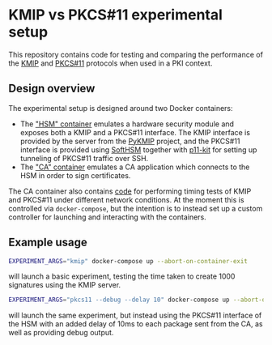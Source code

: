 # KMIP vs PKCS#11 experimental setup

This repository contains code for testing and comparing the performance of the
[KMIP](https://en.wikipedia.org/wiki/KMIP) and
[PKCS#11](https://en.wikipedia.org/wiki/PKCS_11) protocols when used in a PKI context.

## Design overview
The experimental setup is designed around two Docker containers:
  * The ["HSM" container](./hsm) emulates a hardware security module and exposes both a KMIP
    and a PKCS#11 interface. The KMIP interface is provided by the server from the
    [PyKMIP](https://github.com/OpenKMIP/PyKMIP) project, and the PKCS#11 interface
    is provided using [SoftHSM](https://github.com/opendnssec/SoftHSMv2) together with
    [p11-kit](https://github.com/p11-glue/p11-kit) for setting up tunneling of PKCS#11
    traffic over SSH.
  * The ["CA" container](./ca) emulates a CA application which connects to the HSM
    in order to sign certificates.

The CA container also contains [code](./ca/experiment) for performing timing tests of
KMIP and PKCS#11 under different network conditions. At the moment this is controlled via
`docker-compose`, but the intention is to instead set up a custom controller for launching
and interacting with the containers.

## Example usage
```bash
EXPERIMENT_ARGS="kmip" docker-compose up --abort-on-container-exit
```
will launch a basic experiment, testing the time taken to create 1000 signatures using
the KMIP server.

```bash
EXPERIMENT_ARGS="pkcs11 --debug --delay 10" docker-compose up --abort-on-container-exit
```
will launch the same experiment, but instead using the PKCS#11 interface of the HSM with
an added delay of 10ms to each package sent from the CA, as well as providing debug output.

